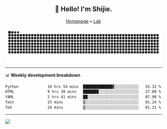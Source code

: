 <h2 align="center">👋 Hello! I'm Shijie.</h2>
<p align="center">
  <a href="https://xu-shi-jie.github.io"> Homepage</a> •
  <a href="https://onoda-lab.jp"> Lab </a>
</p>

![Snake animation](https://github.com/xu-shi-jie/xu-shi-jie/blob/output/github-snake.svg)


-------

📊 **Weekly development breakdown**
<!--START_SECTION:waka-->

```txt
Python             18 hrs 54 mins  █████████████▓░░░░░░░░░░░   55.32 %
HTML               9 hrs 30 mins   ███████░░░░░░░░░░░░░░░░░░   27.80 %
YAML               2 hrs 41 mins   ██░░░░░░░░░░░░░░░░░░░░░░░   07.90 %
Text               25 mins         ▒░░░░░░░░░░░░░░░░░░░░░░░░   01.24 %
TeX                24 mins         ▒░░░░░░░░░░░░░░░░░░░░░░░░   01.21 %
```

<!--END_SECTION:waka-->

-------
![](https://komarev.com/ghpvc/?username=xu-shi-jie&style=flat-square&color=blue) 
